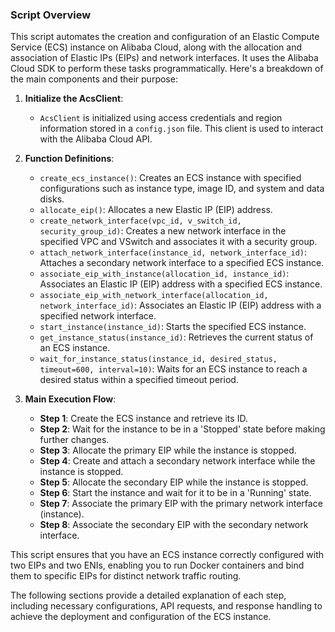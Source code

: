 ### Script Overview

This script automates the creation and configuration of an Elastic Compute Service (ECS) instance on Alibaba Cloud, along with the allocation and association of Elastic IPs (EIPs) and network interfaces. It uses the Alibaba Cloud SDK to perform these tasks programmatically. Here's a breakdown of the main components and their purpose:

1. **Initialize the AcsClient**: 
   - `AcsClient` is initialized using access credentials and region information stored in a `config.json` file. This client is used to interact with the Alibaba Cloud API.

2. **Function Definitions**:
   - `create_ecs_instance()`: Creates an ECS instance with specified configurations such as instance type, image ID, and system and data disks.
   - `allocate_eip()`: Allocates a new Elastic IP (EIP) address.
   - `create_network_interface(vpc_id, v_switch_id, security_group_id)`: Creates a new network interface in the specified VPC and VSwitch and associates it with a security group.
   - `attach_network_interface(instance_id, network_interface_id)`: Attaches a secondary network interface to a specified ECS instance.
   - `associate_eip_with_instance(allocation_id, instance_id)`: Associates an Elastic IP (EIP) address with a specified ECS instance.
   - `associate_eip_with_network_interface(allocation_id, network_interface_id)`: Associates an Elastic IP (EIP) address with a specified network interface.
   - `start_instance(instance_id)`: Starts the specified ECS instance.
   - `get_instance_status(instance_id)`: Retrieves the current status of an ECS instance.
   - `wait_for_instance_status(instance_id, desired_status, timeout=600, interval=10)`: Waits for an ECS instance to reach a desired status within a specified timeout period.

3. **Main Execution Flow**:
   - **Step 1**: Create the ECS instance and retrieve its ID.
   - **Step 2**: Wait for the instance to be in a 'Stopped' state before making further changes.
   - **Step 3**: Allocate the primary EIP while the instance is stopped.
   - **Step 4**: Create and attach a secondary network interface while the instance is stopped.
   - **Step 5**: Allocate the secondary EIP while the instance is stopped.
   - **Step 6**: Start the instance and wait for it to be in a 'Running' state.
   - **Step 7**: Associate the primary EIP with the primary network interface (instance).
   - **Step 8**: Associate the secondary EIP with the secondary network interface.

This script ensures that you have an ECS instance correctly configured with two EIPs and two ENIs, enabling you to run Docker containers and bind them to specific EIPs for distinct network traffic routing.

The following sections provide a detailed explanation of each step, including necessary configurations, API requests, and response handling to achieve the deployment and configuration of the ECS instance.